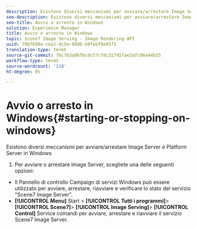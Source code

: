 ```yaml
---
description: Esistono diversi meccanismi per avviare/arrestare Image Server e Platform Server in Windows
seo-description: Esistono diversi meccanismi per avviare/arrestare Image Server e Platform Server in Windows
seo-title: Avvio o arresto in Windows
solution: Experience Manager
title: Avvio o arresto in Windows
topic: Scene7 Image Serving - Image Rendering API
uuid: 79b7690a-cea1-4c5e-99d6-60febf0e85f5
translation-type: tm+mt
source-git-commit: 7bc7b3a86fbcdc57cfdc31745fae3afc06e44b15
workflow-type: tm+mt
source-wordcount: '110'
ht-degree: 0%

---
```



# Avvio o arresto in Windows{#starting-or-stopping-on-windows}

Esistono diversi meccanismi per avviare/arrestare Image Server e Platform Server in Windows

1. Per avviare o arrestare Image Server, scegliete una delle seguenti opzioni:

* Il Pannello di controllo Campaign di servizi Windows può essere utilizzato per avviare, arrestare, riavviare e verificare lo stato del servizio &quot;Scene7 Image Server&quot;.
* **[!UICONTROL Menu]** Start >  **[!UICONTROL Tutti i programmi]**>  **[!UICONTROL Scene7]**>  **[!UICONTROL Image Serving]**>  **[!UICONTROL Control]** Service comandi per avviare, arrestare e riavviare il servizio Scene7 Image Server.

